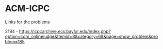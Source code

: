 # ACM-ICPC

Links for the problems

2184 - https://icpcarchive.ecs.baylor.edu/index.php?option=com_onlinejudge&Itemid=8&category=68&page=show_problem&problem=185
